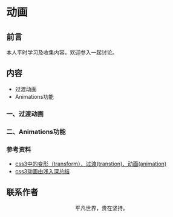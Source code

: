 # 动画

## 前言

本人平时学习及收集内容，欢迎参入一起讨论。

## 内容

- 过渡动画
- Animations功能

### 一、过渡动画

### 二、Animations功能

### 参考资料

- [css3中的变形（transform）、过渡(transtion)、动画(animation)](https://www.cnblogs.com/qianduanjingying/p/4937574.html)
- [css3动画由浅入深总结](https://www.cnblogs.com/tugenhua0707/p/5385261.html)

## 联系作者

<div align="center">
    <p>
        平凡世界，贵在坚持。
    </p>
    <img :src="$withBase('/about/contact.png')" />
</div>